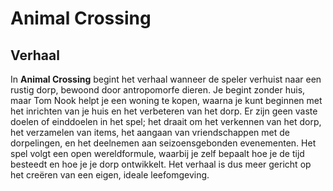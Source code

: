 # Animal Crossing

## Verhaal

In **Animal Crossing** begint het verhaal wanneer de speler verhuist naar een rustig dorp, bewoond door antropomorfe dieren. Je begint zonder huis, maar Tom Nook helpt je een woning te kopen, waarna je kunt beginnen met het inrichten van je huis en het verbeteren van het dorp. Er zijn geen vaste doelen of einddoelen in het spel; het draait om het verkennen van het dorp, het verzamelen van items, het aangaan van vriendschappen met de dorpelingen, en het deelnemen aan seizoensgebonden evenementen. Het spel volgt een open wereldformule, waarbij je zelf bepaalt hoe je de tijd besteedt en hoe je je dorp ontwikkelt. Het verhaal is dus meer gericht op het creëren van een eigen, ideale leefomgeving.
